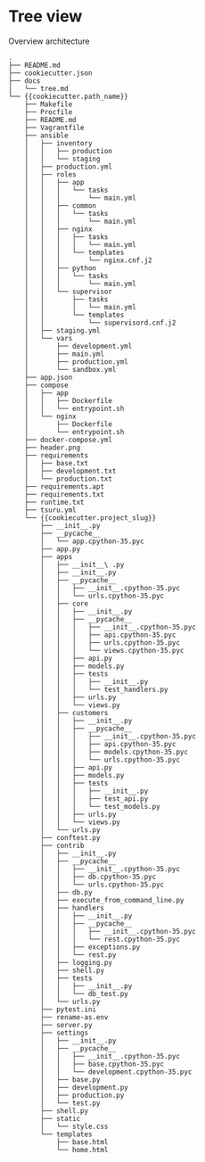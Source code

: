 # Tree view

Overview architecture

    .
    ├── README.md
    ├── cookiecutter.json
    ├── docs
    │   └── tree.md
    └── {{cookiecutter.path_name}}
        ├── Makefile
        ├── Procfile
        ├── README.md
        ├── Vagrantfile
        ├── ansible
        │   ├── inventory
        │   │   ├── production
        │   │   └── staging
        │   ├── production.yml
        │   ├── roles
        │   │   ├── app
        │   │   │   └── tasks
        │   │   │       └── main.yml
        │   │   ├── common
        │   │   │   └── tasks
        │   │   │       └── main.yml
        │   │   ├── nginx
        │   │   │   ├── tasks
        │   │   │   │   └── main.yml
        │   │   │   └── templates
        │   │   │       └── nginx.cnf.j2
        │   │   ├── python
        │   │   │   └── tasks
        │   │   │       └── main.yml
        │   │   └── supervisor
        │   │       ├── tasks
        │   │       │   └── main.yml
        │   │       └── templates
        │   │           └── supervisord.cnf.j2
        │   ├── staging.yml
        │   └── vars
        │       ├── development.yml
        │       ├── main.yml
        │       ├── production.yml
        │       └── sandbox.yml
        ├── app.json
        ├── compose
        │   ├── app
        │   │   ├── Dockerfile
        │   │   └── entrypoint.sh
        │   └── nginx
        │       ├── Dockerfile
        │       └── entrypoint.sh
        ├── docker-compose.yml
        ├── header.png
        ├── requirements
        │   ├── base.txt
        │   ├── development.txt
        │   └── production.txt
        ├── requirements.apt
        ├── requirements.txt
        ├── runtime.txt
        ├── tsuru.yml
        └── {{cookiecutter.project_slug}}
            ├── __init__.py
            ├── __pycache__
            │   └── app.cpython-35.pyc
            ├── app.py
            ├── apps
            │   ├── __init__\ .py
            │   ├── __init__.py
            │   ├── __pycache__
            │   │   ├── __init__.cpython-35.pyc
            │   │   └── urls.cpython-35.pyc
            │   ├── core
            │   │   ├── __init__.py
            │   │   ├── __pycache__
            │   │   │   ├── __init__.cpython-35.pyc
            │   │   │   ├── api.cpython-35.pyc
            │   │   │   ├── urls.cpython-35.pyc
            │   │   │   └── views.cpython-35.pyc
            │   │   ├── api.py
            │   │   ├── models.py
            │   │   ├── tests
            │   │   │   ├── __init__.py
            │   │   │   └── test_handlers.py
            │   │   ├── urls.py
            │   │   └── views.py
            │   ├── customers
            │   │   ├── __init__.py
            │   │   ├── __pycache__
            │   │   │   ├── __init__.cpython-35.pyc
            │   │   │   ├── api.cpython-35.pyc
            │   │   │   ├── models.cpython-35.pyc
            │   │   │   └── urls.cpython-35.pyc
            │   │   ├── api.py
            │   │   ├── models.py
            │   │   ├── tests
            │   │   │   ├── __init__.py
            │   │   │   ├── test_api.py
            │   │   │   └── test_models.py
            │   │   ├── urls.py
            │   │   └── views.py
            │   └── urls.py
            ├── conftest.py
            ├── contrib
            │   ├── __init__.py
            │   ├── __pycache__
            │   │   ├── __init__.cpython-35.pyc
            │   │   ├── db.cpython-35.pyc
            │   │   └── urls.cpython-35.pyc
            │   ├── db.py
            │   ├── execute_from_command_line.py
            │   ├── handlers
            │   │   ├── __init__.py
            │   │   ├── __pycache__
            │   │   │   ├── __init__.cpython-35.pyc
            │   │   │   └── rest.cpython-35.pyc
            │   │   ├── exceptions.py
            │   │   └── rest.py
            │   ├── logging.py
            │   ├── shell.py
            │   ├── tests
            │   │   ├── __init__.py
            │   │   └── db_test.py
            │   └── urls.py
            ├── pytest.ini
            ├── rename-as.env
            ├── server.py
            ├── settings
            │   ├── __init__.py
            │   ├── __pycache__
            │   │   ├── __init__.cpython-35.pyc
            │   │   ├── base.cpython-35.pyc
            │   │   └── development.cpython-35.pyc
            │   ├── base.py
            │   ├── development.py
            │   ├── production.py
            │   └── test.py
            ├── shell.py
            ├── static
            │   └── style.css
            └── templates
                ├── base.html
                └── home.html
    

